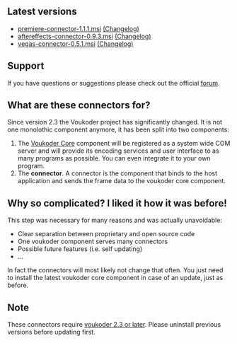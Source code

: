 ## Latest versions
- [premiere-connector-1.1.1.msi](premiere/premiere-connector-1.1.1.msi?raw=true) [(Changelog)](premiere/README.md)
- [aftereffects-connector-0.9.3.msi](aftereffects/aftereffects-connector-0.9.3.msi?raw=true) [(Changelog)](aftereffects/README.md)
- [vegas-connector-0.5.1.msi](vegas/vegas-connector-0.5.1.msi?raw=true) [(Changelog)](vegas/README.md)

## Support
If you have questions or suggestions please check out the official [forum](https://www.voukoder.org/forum/).

## What are these connectors for?
Since version 2.3 the Voukoder project has significantly changed. It is not one monolothic component anymore, it has been split into two components:
1. The [Voukoder Core](https://github.com/Vouk/voukoder) component will be registered as a system wide COM server and will provide its encoding services and user interface to as many programs as possible. You can even integrate it to your own program.
2. The **connector**. A connector is the component that binds to the host application and sends the frame data to the voukoder core component.

## Why so complicated? I liked it how it was before!
This step was necessary for many reasons and was actually unavoidable:
- Clear separation between proprietary and open source code
- One voukoder component serves many connectors
- Possible future features (i.e. self updating)
- ...

In fact the connectors will most likely not change that often. You just need to install the latest voukoder core component in case of an update, just as before.

## Note
These connectors require [voukoder 2.3 or later](https://github.com/Vouk/voukoder/releases). Please uninstall previous versions before updating first.
